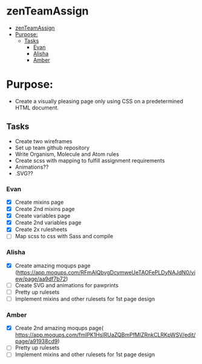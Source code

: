 # zenTeamAssign
- [zenTeamAssign](#zenteamassign)
- [Purpose:](#purpose)
  - [Tasks](#tasks)
    - [Evan](#evan)
    - [Alisha](#alisha)
    - [Amber](#amber)

# Purpose:
- Create a visually pleasing page only using CSS on a predetermined HTML document.

## Tasks
- Create two wireframes
- Set up team github repository
- Write Organism, Molecule and Atom rules
- Create scss with mapping to fulfill assignment requirements
- Animations??
- .SVG??

### Evan
- [x] Create mixins page
- [x] Create 2nd mixins page
- [x] Create variables page
- [x] Create 2nd variables page
- [x] Create 2x rulesheets
- [ ] Map scss to css with Sass and compile
### Alisha
- [x] Create amazing moqups page (https://app.moqups.com/RFmAlQbvgDcymweUeTAOFePLDyNAJdN0/view/page/aa9df7b72)
- [ ] Create SVG and animations for pawprints
- [ ] Pretty up rulesets
- [ ] Implement mixins and other rulesets for 1st page design
### Amber
- [x] Create 2nd amazing moqups page( https://app.moqups.com/fmlPK1HsIRUaZQBmPfMlZRnkCLRKpWSV/edit/page/a91938cd9)
- [ ] Pretty up rulesets
- [ ] Implement mixins and other rulesets for 1st page design
